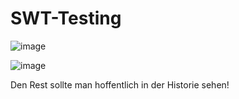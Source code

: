 # SWT-Testing

![image](https://github.com/ravor-org/SWT-Testing/assets/10080228/4e44eff9-6acc-42ca-8c4a-c5875af3f77d)

![image](https://github.com/ravor-org/SWT-Testing/assets/10080228/5a30607e-c246-4a99-b2ce-360aefa21af0)

Den Rest sollte man hoffentlich in der Historie sehen!
